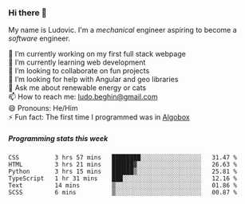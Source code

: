 ### Hi there 👋

My name is Ludovic. I'm a *mechanical* engineer aspiring to become a *software* engineer.

 🔭 I’m currently working on my first full stack webpage<br/>
 🌱 I’m currently learning web development<br/>
 👯 I’m looking to collaborate on fun projects<br/>
 🤔 I’m looking for help with Angular and geo libraries<br/>
 💬 Ask me about renewable energy or cats<br/>
 📫 How to reach me: ludo.beghin@gmail.com<br/>
 😄 Pronouns: He/Him<br/>
 ⚡ Fun fact: The first time I programmed was in [Algobox](https://fr.wikipedia.org/wiki/Algobox)<br/>

##### Programming stats this week
<!--START_SECTION:waka-->

```text
CSS          3 hrs 57 mins   ████████░░░░░░░░░░░░░░░░░   31.47 %
HTML         3 hrs 21 mins   ██████▓░░░░░░░░░░░░░░░░░░   26.63 %
Python       3 hrs 15 mins   ██████▒░░░░░░░░░░░░░░░░░░   25.81 %
TypeScript   1 hr 31 mins    ███░░░░░░░░░░░░░░░░░░░░░░   12.16 %
Text         14 mins         ▒░░░░░░░░░░░░░░░░░░░░░░░░   01.86 %
SCSS         6 mins          ▒░░░░░░░░░░░░░░░░░░░░░░░░   00.87 %
```

<!--END_SECTION:waka-->
